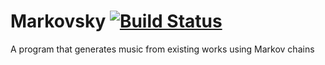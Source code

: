 # Markovsky [![Build Status](https://travis-ci.org/samuelb2/Markovsky.svg?branch=master)](https://travis-ci.org/samuelb2/Markovsky)
A program that generates music from existing works using Markov chains
